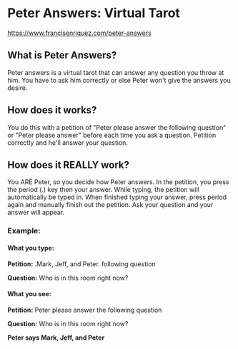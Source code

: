 # Peter Answers: Virtual Tarot

https://www.francisenriquez.com/peter-answers

## What is Peter Answers?
Peter answers is a virtual tarot that can answer any question you throw at him. You have to ask him correctly or else Peter won't give the answers you desire. 

## How does it works?
You do this with a petition of "Peter please answer the following question" or "Peter please answer" before each time you ask a question. Petition correctly and he'll answer your question.

## How does it REALLY work?
You ARE Peter, so you decide how Peter answers. In the petition, you press the period (.) key then your answer. While typing, the petition will automatically be typed in. When finished typing your answer, press period again and manually finish out the petition. Ask your question and your answer will appear.
### Example:
#### What you type:

**Petition:** .Mark, Jeff, and Peter. following question

**Question:** Who is in this room right now?

#### What you see:

**Petition:** Peter please answer the following question

**Question:** Who is in this room right now?

**Peter says Mark, Jeff, and Peter**


